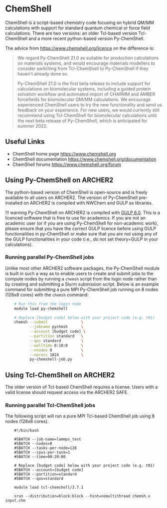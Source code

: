 # ChemShell

ChemShell is a script-based chemistry code focusing on hybrid QM/MM
calculations with support for standard quantum chemical or force field
calculations. There are two versions: an older Tcl-based version
Tcl-ChemShell and a more recent python-based version Py-ChemShell.

The advice from <https://www.chemshell.org/licence> on the difference
is:

> We regard Py-ChemShell 21.0 as suitable for production calculations on 
> materials systems, and would encourage materials modellers to consider 
> switching from Tcl-ChemShell to Py-ChemShell if they haven't already 
> done so.
> 
> Py-ChemShell 21.0 is the first beta release to include support for 
> calculations on biomolecular systems, including a guided protein solvation 
> workflow and automated import of CHARMM and AMBER forcefields for 
> biomolecular QM/MM calculations. We encourage experienced ChemShell users 
> to try the new functionality and send us feedback on your experience. For 
> new users, we would currently still recommend using Tcl-ChemShell for 
> biomolecular calculations until the next beta release of Py-ChemShell, 
> which is anticipated for summer 2022.

## Useful Links

  - ChemShell home page <https://www.chemshell.org>
  - ChemShell documentation <https://www.chemshell.org/documentation>
  - ChemShell forums <https://www.chemshell.org/forum>

## Using Py-ChemShell on ARCHER2

The python-based version of ChemShell is open-source and is freely
available to all users on ARCHER2. The version of Py-ChemShell 
pre-installed on ARCHER2 is compiled with NWChem and GULP as 
libraries.

!!! warning
    Py-ChemShell on ARCHER2 is compiled with 
    [GULP 6.0](http://gulp.curtin.edu.au/gulp/). This is a licenced 
    software that is free to use for academics. If you are not an 
    academic user (or if you are using Py-ChemShell for non-academic 
    work), please ensure that you have the correct GULP licence before 
    using GULP functionalities in py-ChemShell or make sure that you 
    are not using any of the GULP functionalities in your code (i.e., 
    do not set theory=GULP in your calculations).

### Running parallel Py-ChemShell jobs

Unlike most other ARCHER2 software packages, the Py-ChemShell module is built 
in such a way as to enable users to create and submit jobs to the compute 
nodes by running a `chemsh` script from the login node rather than by creating 
and submitting a Slurm submission script. Below is an example command for 
submitting a pure MPI Py-ChemShell job running on 8 nodes (128x8 cores) with 
the `chemsh` command:

```bash
    # Run this from the login node
    module load py-chemshell

    # Replace [budget code] below with your project code (e.g. t01)
    chemsh --submit               \
           --jobname pychmsh      \
           --account [budget code] \
           --partition standard   \
           --qos standard         \
           --walltime 0:10:0      \
           --nnodes 8             \
           --nprocs 1024          \ 
           py-chemshell-job.py
```

## Using Tcl-ChemShell on ARCHER2

The older version of Tcl-based ChemShell requires a license. Users with
a valid license should request access via the ARCHER2 SAFE.

### Running parallel Tcl-ChemShell jobs

The following script will run a pure MPI Tcl-based ChemShell job using 8 
nodes (128x8 cores).

```
    #!/bin/bash

    #SBATCH --job-name=lammps_test
    #SBATCH --nodes=8
    #SBATCH --tasks-per-node=128
    #SBATCH --cpus-per-task=1
    #SBATCH --time=00:20:00

    # Replace [budget code] below with your project code (e.g. t01)
    #SBATCH --account=[budget code] 
    #SBATCH --partition=standard
    #SBATCH --qos=standard

    module load tcl-chemshell/3.7.1

    srun --distribution=block:block --hint=nomultithread chemsh.x input.chm
```
